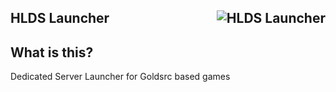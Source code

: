 ## HLDS Launcher <img align="right" src="https://cloud.githubusercontent.com/assets/5860435/25316344/add057d4-288f-11e7-93ab-84706a388c3c.png" alt="HLDS Launcher"/>

## What is this?
Dedicated Server Launcher for Goldsrc based games
